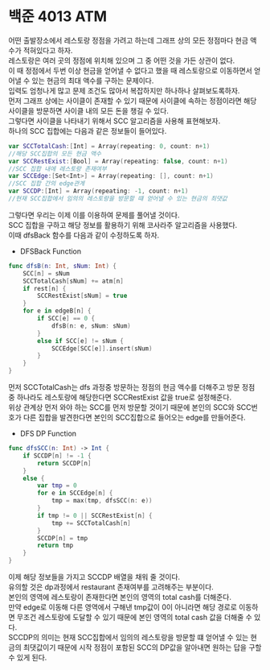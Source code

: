 # 백준 4013 ATM
어떤 출발장소에서 레스토랑 정점을 가려고 하는데 그래프 상의 모든 정점마다 현금 액수가 적혀있다고 하자.  
레스토랑은 여러 곳의 정점에 위치해 있으며 그 중 어떤 것을 가든 상관이 없다.  
이 때 정점에서 두번 이상 현금을 얻어낼 수 없다고 했을 때 레스토랑으로 이동하면서 얻어낼 수 있는 현금의 최대 액수를 구하는 문제이다.  
입력도 엄청나게 많고 문제 조건도 많아서 복잡하지만 하나하나 살펴보도록하자.  
먼저 그래프 상에는 사이클이 존재할 수 있기 때문에 사이클에 속하는 정점이라면 해당 사이클을 방문하면 사이클 내의 모든 돈을 챙길 수 있다.  
그렇다면 사이클을 나타내기 위해서 SCC 알고리즘을 사용해 표현해보자.  
하나의 SCC 집합에는 다음과 같은 정보들이 들어있다.  
```swift
var SCCTotalCash:[Int] = Array(repeating: 0, count: n+1) 
//해당 SCC집합의 모든 현금 액수
var SCCRestExist:[Bool] = Array(repeating: false, count: n+1) 
//SCC 집합 내에 레스토랑 존재여부
var SCCEdge:[Set<Int>] = Array(repeating: [], count: n+1) 
//SCC 집합 간의 edge관계
var SCCDP:[Int] = Array(repeating: -1, count: n+1) 
//현재 SCC집합에서 임의의 레스토랑을 방문할 떄 얻어낼 수 있는 현금의 최댓값
```
그렇다면 우리는 이제 이를 이용하여 문제를 풀어낼 것이다.  
SCC 집합을 구하고 해당 정보를 활용하기 위해 코사라주 알고리즘을 사용했다.  
이때 dfsBack 함수를 다음과 같이 수정하도록 하자.  
- DFSBack Function
```swift
func dfsB(n: Int, sNum: Int) {
    SCC[n] = sNum
    SCCTotalCash[sNum] += atm[n]
    if rest[n] {
        SCCRestExist[sNum] = true
    }
    for e in edgeB[n] {
        if SCC[e] == 0 {
            dfsB(n: e, sNum: sNum)
        }
        else if SCC[e] != sNum {
            SCCEdge[SCC[e]].insert(sNum)
        }
    }
}
```
먼저 SCCTotalCash는 dfs 과정중 방문하는 정점의 현금 액수를 더해주고 방문 정점 중 하나라도 레스토랑에 해당한다면 SCCRestExist 값을 true로 설정해준다.  
위상 관계상 먼저 와야 하는 SCC를 먼저 방문할 것이기 때문에 본인의 SCC와 SCC번호가 다른 집합을 발견한다면 본인의 SCC집합으로 들어오는 edge를 만들어준다.  
- DFS DP Function
```swift
func dfsSCC(n: Int) -> Int {
    if SCCDP[n] != -1 {
        return SCCDP[n]
    }
    else {
        var tmp = 0
        for e in SCCEdge[n] {
            tmp = max(tmp, dfsSCC(n: e))
        }
        if tmp != 0 || SCCRestExist[n] {
            tmp += SCCTotalCash[n]
        }
        SCCDP[n] = tmp
        return tmp
    }
}
```
이제 해당 정보들을 가지고 SCCDP 배열을 채워 줄 것이다.  
유의할 것은 dp과정에서 restaurant 존재여부를 고려해주는 부분이다.  
본인의 영역에 레스토랑이 존재한다면 본인의 영역의 total cash를 더해준다.  
만약 edge로 이동해 다른 영역에서 구해낸 tmp값이 0이 아니라면 해당 경로로 이동하면 무조건 레스토랑에 도달할 수 있기 때문에 본인 영역의 total cash 값을 더해줄 수 있다.  
SCCDP의 의미는 현재 SCC집합에서 임의의 레스토랑을 방문할 떄 얻어낼 수 있는 현금의 최댓값이기 때문에 시작 정점이 포함된 SCC의 DP값을 알아내면 원하는 답을 구할 수 있게 된다.  
